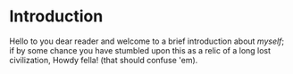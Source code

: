 # Introduction

Hello to you dear reader and welcome to a brief introduction about _myself_; if by some chance you have stumbled upon this as a relic of a long lost civilization, Howdy fella! (that should confuse 'em).
